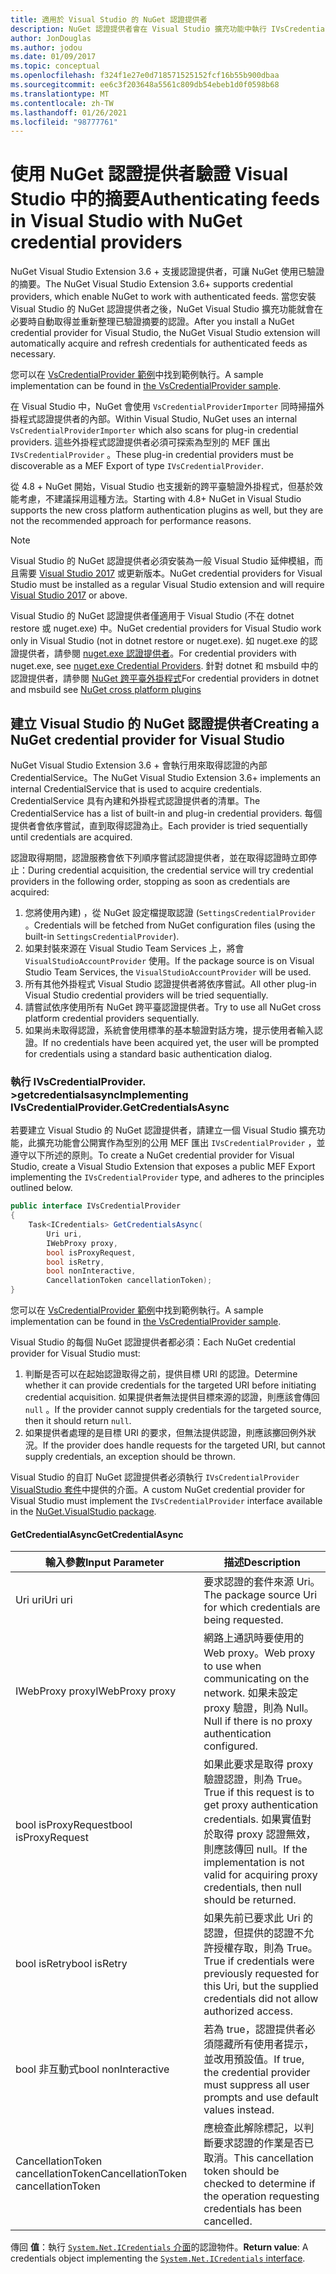 ```yaml
---
title: 適用於 Visual Studio 的 NuGet 認證提供者
description: NuGet 認證提供者會在 Visual Studio 擴充功能中執行 IVsCredentialProvider 介面，以透過摘要進行驗證。
author: JonDouglas
ms.author: jodou
ms.date: 01/09/2017
ms.topic: conceptual
ms.openlocfilehash: f324f1e27e0d718571525152fcf16b55b900dbaa
ms.sourcegitcommit: ee6c3f203648a5561c809db54ebeb1d0f0598b68
ms.translationtype: MT
ms.contentlocale: zh-TW
ms.lasthandoff: 01/26/2021
ms.locfileid: "98777761"
---
```

# <a name="authenticating-feeds-in-visual-studio-with-nuget-credential-providers"></a><span data-ttu-id="36774-103">使用 NuGet 認證提供者驗證 Visual Studio 中的摘要</span><span class="sxs-lookup"><span data-stu-id="36774-103">Authenticating feeds in Visual Studio with NuGet credential providers</span></span>

<span data-ttu-id="36774-104">NuGet Visual Studio Extension 3.6 + 支援認證提供者，可讓 NuGet 使用已驗證的摘要。</span><span class="sxs-lookup"><span data-stu-id="36774-104">The NuGet Visual Studio Extension 3.6+ supports credential providers, which enable NuGet to work with authenticated feeds.</span></span>
<span data-ttu-id="36774-105">當您安裝 Visual Studio 的 NuGet 認證提供者之後，NuGet Visual Studio 擴充功能就會在必要時自動取得並重新整理已驗證摘要的認證。</span><span class="sxs-lookup"><span data-stu-id="36774-105">After you install a NuGet credential provider for Visual Studio, the NuGet Visual Studio extension will automatically acquire and refresh credentials for authenticated feeds as necessary.</span></span>

<span data-ttu-id="36774-106">您可以在 [VsCredentialProvider 範例](https://github.com/NuGet/Samples/tree/master/VsCredentialProvider)中找到範例執行。</span><span class="sxs-lookup"><span data-stu-id="36774-106">A sample implementation can be found in [the VsCredentialProvider sample](https://github.com/NuGet/Samples/tree/master/VsCredentialProvider).</span></span>

<span data-ttu-id="36774-107">在 Visual Studio 中，NuGet 會使用 `VsCredentialProviderImporter` 同時掃描外掛程式認證提供者的內部。</span><span class="sxs-lookup"><span data-stu-id="36774-107">Within Visual Studio, NuGet uses an internal `VsCredentialProviderImporter` which also scans for plug-in credential providers.</span></span> <span data-ttu-id="36774-108">這些外掛程式認證提供者必須可探索為型別的 MEF 匯出 `IVsCredentialProvider` 。</span><span class="sxs-lookup"><span data-stu-id="36774-108">These plug-in credential providers must be discoverable as a MEF Export of type `IVsCredentialProvider`.</span></span>

<span data-ttu-id="36774-109">從 4.8 + NuGet 開始，Visual Studio 也支援新的跨平臺驗證外掛程式，但基於效能考慮，不建議採用這種方法。</span><span class="sxs-lookup"><span data-stu-id="36774-109">Starting with 4.8+ NuGet in Visual Studio supports the new cross platform authentication plugins as well, but they are not the recommended approach for performance reasons.</span></span>

> [!Note]
> <span data-ttu-id="36774-110">Visual Studio 的 NuGet 認證提供者必須安裝為一般 Visual Studio 延伸模組，而且需要 [Visual Studio 2017](https://aka.ms/vs/15/release/vs_enterprise.exe) 或更新版本。</span><span class="sxs-lookup"><span data-stu-id="36774-110">NuGet credential providers for Visual Studio must be installed as a regular Visual Studio extension and will require [Visual Studio 2017](https://aka.ms/vs/15/release/vs_enterprise.exe) or above.</span></span>
>
> <span data-ttu-id="36774-111">Visual Studio 的 NuGet 認證提供者僅適用于 Visual Studio (不在 dotnet restore 或 nuget.exe) 中。</span><span class="sxs-lookup"><span data-stu-id="36774-111">NuGet credential providers for Visual Studio work only in Visual Studio (not in dotnet restore or nuget.exe).</span></span> <span data-ttu-id="36774-112">如 nuget.exe 的認證提供者，請參閱 [nuget.exe 認證提供者](nuget-exe-Credential-providers.md)。</span><span class="sxs-lookup"><span data-stu-id="36774-112">For credential providers with nuget.exe, see [nuget.exe Credential Providers](nuget-exe-Credential-providers.md).</span></span>
> <span data-ttu-id="36774-113">針對 dotnet 和 msbuild 中的認證提供者，請參閱 [NuGet 跨平臺外掛程式](nuget-cross-platform-authentication-plugin.md)</span><span class="sxs-lookup"><span data-stu-id="36774-113">For credential providers in dotnet and msbuild see [NuGet cross platform plugins](nuget-cross-platform-authentication-plugin.md)</span></span>

## <a name="creating-a-nuget-credential-provider-for-visual-studio"></a><span data-ttu-id="36774-114">建立 Visual Studio 的 NuGet 認證提供者</span><span class="sxs-lookup"><span data-stu-id="36774-114">Creating a NuGet credential provider for Visual Studio</span></span>

<span data-ttu-id="36774-115">NuGet Visual Studio Extension 3.6 + 會執行用來取得認證的內部 CredentialService。</span><span class="sxs-lookup"><span data-stu-id="36774-115">The NuGet Visual Studio Extension 3.6+ implements an internal CredentialService that is used to acquire credentials.</span></span> <span data-ttu-id="36774-116">CredentialService 具有內建和外掛程式認證提供者的清單。</span><span class="sxs-lookup"><span data-stu-id="36774-116">The CredentialService has a list of built-in and plug-in credential providers.</span></span> <span data-ttu-id="36774-117">每個提供者會依序嘗試，直到取得認證為止。</span><span class="sxs-lookup"><span data-stu-id="36774-117">Each provider is tried sequentially until credentials are acquired.</span></span>

<span data-ttu-id="36774-118">認證取得期間，認證服務會依下列順序嘗試認證提供者，並在取得認證時立即停止：</span><span class="sxs-lookup"><span data-stu-id="36774-118">During credential acquisition, the credential service will try credential providers in the following order, stopping as soon as credentials are acquired:</span></span>

1. <span data-ttu-id="36774-119">您將使用內建) ，從 NuGet 設定檔提取認證 (`SettingsCredentialProvider` 。</span><span class="sxs-lookup"><span data-stu-id="36774-119">Credentials will be fetched from NuGet configuration files (using the built-in `SettingsCredentialProvider`).</span></span>
1. <span data-ttu-id="36774-120">如果封裝來源在 Visual Studio Team Services 上，將會 `VisualStudioAccountProvider` 使用。</span><span class="sxs-lookup"><span data-stu-id="36774-120">If the package source is on Visual Studio Team Services, the `VisualStudioAccountProvider` will be used.</span></span>
1. <span data-ttu-id="36774-121">所有其他外掛程式 Visual Studio 認證提供者將依序嘗試。</span><span class="sxs-lookup"><span data-stu-id="36774-121">All other plug-in Visual Studio credential providers will be tried sequentially.</span></span>
1. <span data-ttu-id="36774-122">請嘗試依序使用所有 NuGet 跨平臺認證提供者。</span><span class="sxs-lookup"><span data-stu-id="36774-122">Try to use all NuGet cross platform credential providers sequentially.</span></span>
1. <span data-ttu-id="36774-123">如果尚未取得認證，系統會使用標準的基本驗證對話方塊，提示使用者輸入認證。</span><span class="sxs-lookup"><span data-stu-id="36774-123">If no credentials have been acquired yet, the user will be prompted for credentials using a standard basic authentication dialog.</span></span>

### <a name="implementing-ivscredentialprovidergetcredentialsasync"></a><span data-ttu-id="36774-124">執行 IVsCredentialProvider. >getcredentialsasync</span><span class="sxs-lookup"><span data-stu-id="36774-124">Implementing IVsCredentialProvider.GetCredentialsAsync</span></span>

<span data-ttu-id="36774-125">若要建立 Visual Studio 的 NuGet 認證提供者，請建立一個 Visual Studio 擴充功能，此擴充功能會公開實作為型別的公用 MEF 匯出 `IVsCredentialProvider` ，並遵守以下所述的原則。</span><span class="sxs-lookup"><span data-stu-id="36774-125">To create a NuGet credential provider for Visual Studio, create a Visual Studio Extension that exposes a public MEF Export implementing the `IVsCredentialProvider` type, and adheres to the principles outlined below.</span></span>

```cs
public interface IVsCredentialProvider
{
    Task<ICredentials> GetCredentialsAsync(
        Uri uri,
        IWebProxy proxy,
        bool isProxyRequest,
        bool isRetry,
        bool nonInteractive,
        CancellationToken cancellationToken);
}
```

<span data-ttu-id="36774-126">您可以在 [VsCredentialProvider 範例](https://github.com/NuGet/Samples/tree/master/VsCredentialProvider)中找到範例執行。</span><span class="sxs-lookup"><span data-stu-id="36774-126">A sample implementation can be found in [the VsCredentialProvider sample](https://github.com/NuGet/Samples/tree/master/VsCredentialProvider).</span></span>

<span data-ttu-id="36774-127">Visual Studio 的每個 NuGet 認證提供者都必須：</span><span class="sxs-lookup"><span data-stu-id="36774-127">Each NuGet credential provider for Visual Studio must:</span></span>

1. <span data-ttu-id="36774-128">判斷是否可以在起始認證取得之前，提供目標 URI 的認證。</span><span class="sxs-lookup"><span data-stu-id="36774-128">Determine whether it can provide credentials for the targeted URI before initiating credential acquisition.</span></span> <span data-ttu-id="36774-129">如果提供者無法提供目標來源的認證，則應該會傳回 `null` 。</span><span class="sxs-lookup"><span data-stu-id="36774-129">If the provider cannot supply credentials for the targeted source, then it should return `null`.</span></span>
1. <span data-ttu-id="36774-130">如果提供者處理的是目標 URI 的要求，但無法提供認證，則應該擲回例外狀況。</span><span class="sxs-lookup"><span data-stu-id="36774-130">If the provider does handle requests for the targeted URI, but cannot supply credentials, an exception should be thrown.</span></span>

<span data-ttu-id="36774-131">Visual Studio 的自訂 NuGet 認證提供者必須執行 `IVsCredentialProvider` [VisualStudio 套件](https://www.nuget.org/packages/NuGet.VisualStudio/)中提供的介面。</span><span class="sxs-lookup"><span data-stu-id="36774-131">A custom NuGet credential provider for Visual Studio must implement the `IVsCredentialProvider` interface available in the [NuGet.VisualStudio package](https://www.nuget.org/packages/NuGet.VisualStudio/).</span></span>

#### <a name="getcredentialasync"></a><span data-ttu-id="36774-132">GetCredentialAsync</span><span class="sxs-lookup"><span data-stu-id="36774-132">GetCredentialAsync</span></span>

| <span data-ttu-id="36774-133">輸入參數</span><span class="sxs-lookup"><span data-stu-id="36774-133">Input Parameter</span></span> |<span data-ttu-id="36774-134">描述</span><span class="sxs-lookup"><span data-stu-id="36774-134">Description</span></span>|
| ----------------|-----------|
| <span data-ttu-id="36774-135">Uri uri</span><span class="sxs-lookup"><span data-stu-id="36774-135">Uri uri</span></span> | <span data-ttu-id="36774-136">要求認證的套件來源 Uri。</span><span class="sxs-lookup"><span data-stu-id="36774-136">The package source Uri for which credentials are being requested.</span></span>|
| <span data-ttu-id="36774-137">IWebProxy proxy</span><span class="sxs-lookup"><span data-stu-id="36774-137">IWebProxy proxy</span></span> | <span data-ttu-id="36774-138">網路上通訊時要使用的 Web proxy。</span><span class="sxs-lookup"><span data-stu-id="36774-138">Web proxy to use when communicating on the network.</span></span> <span data-ttu-id="36774-139">如果未設定 proxy 驗證，則為 Null。</span><span class="sxs-lookup"><span data-stu-id="36774-139">Null if there is no proxy authentication configured.</span></span> |
| <span data-ttu-id="36774-140">bool isProxyRequest</span><span class="sxs-lookup"><span data-stu-id="36774-140">bool isProxyRequest</span></span> | <span data-ttu-id="36774-141">如果此要求是取得 proxy 驗證認證，則為 True。</span><span class="sxs-lookup"><span data-stu-id="36774-141">True if this request is to get proxy authentication credentials.</span></span> <span data-ttu-id="36774-142">如果實值對於取得 proxy 認證無效，則應該傳回 null。</span><span class="sxs-lookup"><span data-stu-id="36774-142">If the implementation is not valid for acquiring proxy credentials, then null should be returned.</span></span> |
| <span data-ttu-id="36774-143">bool isRetry</span><span class="sxs-lookup"><span data-stu-id="36774-143">bool isRetry</span></span> | <span data-ttu-id="36774-144">如果先前已要求此 Uri 的認證，但提供的認證不允許授權存取，則為 True。</span><span class="sxs-lookup"><span data-stu-id="36774-144">True if credentials were previously requested for this Uri, but the supplied credentials did not allow authorized access.</span></span> |
| <span data-ttu-id="36774-145">bool 非互動式</span><span class="sxs-lookup"><span data-stu-id="36774-145">bool nonInteractive</span></span> | <span data-ttu-id="36774-146">若為 true，認證提供者必須隱藏所有使用者提示，並改用預設值。</span><span class="sxs-lookup"><span data-stu-id="36774-146">If true, the credential provider must suppress all user prompts and use default values instead.</span></span> |
| <span data-ttu-id="36774-147">CancellationToken cancellationToken</span><span class="sxs-lookup"><span data-stu-id="36774-147">CancellationToken cancellationToken</span></span> | <span data-ttu-id="36774-148">應檢查此解除標記，以判斷要求認證的作業是否已取消。</span><span class="sxs-lookup"><span data-stu-id="36774-148">This cancellation token should be checked to determine if the operation requesting credentials has been cancelled.</span></span> |

<span data-ttu-id="36774-149">傳回 **值**：執行 [ `System.Net.ICredentials` 介面](/dotnet/api/system.net.icredentials?view=netstandard-2.0)的認證物件。</span><span class="sxs-lookup"><span data-stu-id="36774-149">**Return value**: A credentials object implementing the [`System.Net.ICredentials` interface](/dotnet/api/system.net.icredentials?view=netstandard-2.0).</span></span>
